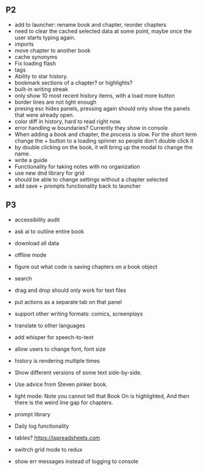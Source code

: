 ## P2
- add to launcher: rename book and chapter, reorder chapters
- need to clear the cached selected data at some point, maybe once the user starts typing again.
- imports
- move chapter to another book
- cache synonyms
- Fix loading flash
- tags
- Ability to star history.
- bookmark sections of a chapter? or highlights?
- built-in writing streak
- only show 10 most recent history items, with a load more button
- border lines are not light enough
- presing esc hides panels, pressing again should only show the panels that were already open.
- color diff in history, hard to read right now.
- error handling w boundaries? Currently they show in console
- When adding a book and chapter, the process is slow. For the short term change the + button to a loading spinner so people don’t double click it
- by double clicking on the book, it will bring up the modal to change the name.
- write a guide
- Functionality for taking notes with no organization
- use new dnd library for grid
- should be able to change settings without a chapter selected
- add save + prompts functionality back to launcher

## P3

- accessibility audit
- ask ai to outline entire book
- download all data
- offline mode
- figure out what code is saving chapters on a book object
- search
- drag and drop should only work for text files
- put actions as a separate tab on that panel
- support other writing formats: comics, screenplays
- translate to other languages
- add whisper for speech-to-text
- allow users to change font, font size
- history is rendering multiple times
- Show different versions of some text side-by-side.

- Use advice from Steven pinker book.
- light mode: Note you cannot tell that Book On is highlighted, And then there is the weird line gap for chapters.
- prompt library
- Daily log functionality
- tables? https://jspreadsheets.com
- switrch grid mode to redux
- show err messages instead of logging to console